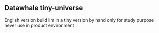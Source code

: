 ## Datawhale tiny-universe
English version
build llm in a tiny version by hand
only for study purpose never use in product environment

